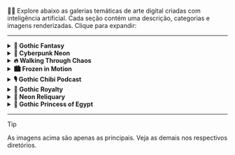 🎨✨ Explore abaixo as galerias temáticas de arte digital criadas com inteligência artificial. Cada seção contém uma descrição, categorias e imagens renderizadas. Clique para expandir:

---

<details>
<summary><strong>🍎 Gothic Fantasy</strong></summary>

🔗 [Ver prompt.txt](1/prompt.txt)

> 🕯️ Quando a luz das velas sussurra segredos e a maçã reluz na sombra… o que você escolheria: a verdade ou a tentação?

🗂️ Categorias: gothic, fantasia, chibi, arte digital

![Gothic Fantasy](1/file_1.png)

⚠️ O prompt pode ser ajustado de acordo com sua preferência. Além disso, é possível incluir imagens como exemplo para auxiliar a IA na criação da imagem desejada.

</details>

<details>
<summary><strong>🌌 Cyberpunk Neon</strong></summary>

🔗 [Ver prompt.txt](2/prompt.txt)

> 🚗 No coração pulsante de Dubai, a noite ganha vida em um espetáculo de velocidade e luz.

🗂️ Categorias: cinematográfica, cyberpunk, neon, arte digital

![Cyberpunk Neon](2/file_1.png)

⚠️ O prompt pode ser ajustado de acordo com sua preferência...

</details>

<details>
<summary><strong>🔥 Walking Through Chaos</strong></summary>

🔗 [Ver prompt.txt](3/prompt.txt)

> Entre chamas e destroços, avanço com calma, sem hesitação.

🗂️ Categorias: cinematográfica, heroísmo, hollywood, arte digital, drama

![Walking Through Chaos](3/file_1.png)

⚠️ O prompt pode ser ajustado de acordo com sua preferência...

</details>

<details>
<summary><strong>🏙️ Frozen in Motion</strong></summary>

🔗 [Ver prompt.txt](4/prompt.txt)

> Em meio ao turbilhão da cidade, permaneço imóvel, como uma ilha de calma cercada pelo caos.

🗂️ Categorias: cinematográfica, heroísmo, hollywood, arte digital

![Frozen in Motion](4/file_1.png)

</details>

<details>
<summary><strong>🎙️ Gothic Chibi Podcast</strong></summary>

🔗 [Ver prompt.txt](5/prompt.txt)

> No coração de um estúdio moderno, uma jovem chibi gótica encontra sua voz.

🗂️ Categorias: gothic, chibi, podcast, arte digital, estética kawaii

![Gothic Chibi Podcast](5/file_1.png)

</details>

<details>
<summary><strong>👑 Gothic Royalty</strong></summary>

🔗 [Ver prompt.txt](6/prompt.txt)

> Quando a realeza silencia sob véus de sombra e o ouro reluz entre cicatrizes do tempo…

🗂️ Categorias: gothic, arte digital

![Gothic Royalty](6/file_1.png)

</details>

<details>
<summary><strong>💚 Neon Reliquary</strong></summary>

🔗 [Ver prompt.txt](7/prompt.txt)

> 💚✨ Na escuridão do código, encontramos a luz da consciência; quem decifra o mundo digital, desvenda também a si mesmo. 

🗂️ Categorias: gothic, chibi, arte digital

![Gothic Code](7/file_1.png)

</details>

<details>
<summary><strong>🔺 Gothic Princess of Egypt</strong></summary>

🔗 [Ver prompt.txt](7/prompt.txt)

> Ela repousa no trono onde o tempo evapora ⏳... Seus olhos? Espelhos de eras que ainda não aconteceram 🕰️✨.

🗂️ Categorias: gothic, fantasia, chibi, arte digital

![Egyptian Princess](8/file_1.png)

</details>

---

> [!TIP]
> As imagens acima são apenas as principais. Veja as demais nos respectivos diretórios.


